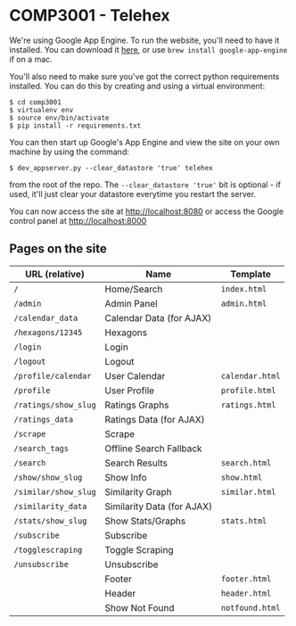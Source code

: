# COMP3001 - Telehex

We're using Google App Engine. To run the website, you'll need to have it
installed. You can download it
[here](https://developers.google.com/appengine/downloads#Google_App_Engine_SDK_for_Python),
or use `brew install google-app-engine` if on a mac.

You'll also need to make sure you've got the correct python requirements
installed. You can do this by creating and using a virtual environment:

```
$ cd comp3001
$ virtualenv env
$ source env/bin/activate
$ pip install -r requirements.txt
```

You can then start up Google's App Engine and view the site on your own machine
by using the command:

```
$ dev_appserver.py --clear_datastore 'true' telehex
```

from the root of the repo. The `--clear_datastore 'true'` bit is optional - if
used, it'll just clear your datastore everytime you restart the server.

You can now access the site at [http://localhost:8080](http://localhost:8080) or access the Google control panel at [http://localhost:8000](http://localhost:8000)

## Pages on the site

| URL (relative)       | Name                       | Template        |
|----------------------|----------------------------|-----------------|
| `/`                  | Home/Search                | `index.html`    |
| `/admin`             | Admin Panel                | `admin.html`    |
| `/calendar_data`     | Calendar Data (for AJAX)   |                 |
| `/hexagons/12345`    | Hexagons                   |                 |
| `/login`             | Login                      |                 |
| `/logout`            | Logout                     |                 |
| `/profile/calendar`  | User Calendar              | `calendar.html` |
| `/profile`           | User Profile               | `profile.html`  |
| `/ratings/show_slug` | Ratings Graphs             | `ratings.html`  |
| `/ratings_data`      | Ratings Data (for AJAX)    |                 |
| `/scrape`            | Scrape                     |                 |
| `/search_tags`       | Offline Search Fallback    |                 |
| `/search`            | Search Results             | `search.html`   |
| `/show/show_slug`    | Show Info                  | `show.html`     |
| `/similar/show_slug` | Similarity Graph           | `similar.html`  |
| `/similarity_data`   | Similarity Data (for AJAX) |                 |
| `/stats/show_slug`   | Show Stats/Graphs          | `stats.html`    |
| `/subscribe`         | Subscribe                  |                 |
| `/togglescraping`    | Toggle Scraping            |                 |
| `/unsubscribe`       | Unsubscribe                |                 |
|                      | Footer                     | `footer.html`   |
|                      | Header                     | `header.html`   |
|                      | Show Not Found             | `notfound.html` |
